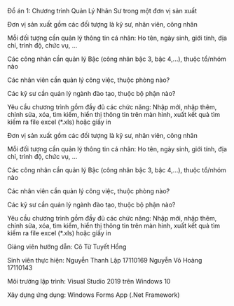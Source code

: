 ﻿Đồ án 1: Chương trình Quản Lý Nhân Sư trong một đơn vị sản xuất

Đơn vị sản xuất gồm các đối tượng là kỹ sư, nhân viên, công nhân

Mỗi đối tượng cần quản lý thông tin cá nhân: Ho tên, ngày sinh, giới tính, địa chỉ, trình độ, chức vụ, ...

Các công nhân cần quản lý Bậc (công nhân bậc 3, bậc 4,...), thuộc tổ/nhóm nào

Các nhân viên cần quản lý công việc, thuộc phòng nào?

Các kỹ sư cần quản lý ngành đào tạo, thuộc bộ phận nào?

Yêu cầu chương trình gồm đầy đủ các chức năng: Nhập mới, nhập thêm, chỉnh sửa, xóa, tìm kiếm, hiển thị thông tin trên màn hình, xuất kết quả tìm kiếm ra file excel (*.xls) hoặc giấy in 

Đơn vị sản xuất gồm các đối tượng là kỹ sư, nhân viên, công nhân

Mỗi đối tượng cần quản lý thông tin cá nhân: Ho tên, ngày sinh, giới tính, địa chỉ, trình độ, chức vụ, ...

Các công nhân cần quản lý Bậc (công nhân bậc 3, bậc 4,...), thuộc tổ/nhóm nào

Các nhân viên cần quản lý công việc, thuộc phòng nào?

Các kỹ sư cần quản lý ngành đào tạo, thuộc bộ phận nào?

Yêu cầu chương trình gồm đầy đủ các chức năng: Nhập mới, nhập thêm, chỉnh sửa, xóa, tìm kiếm, hiển thị thông tin trên màn hình, xuất kết quả tìm kiếm ra file excel (*.xls) hoặc giấy in 

Giảng viên hướng dẫn: Cô Từ Tuyết Hồng

Sinh viên thực hiện: Nguyễn Thanh Lập 17110169 Nguyễn Võ Hoàng 17110143

Môi trường lập trình: Visual Studio 2019 trên Windows 10

Xây dựng ứng dụng: Windows Forms App (.Net Framework)
